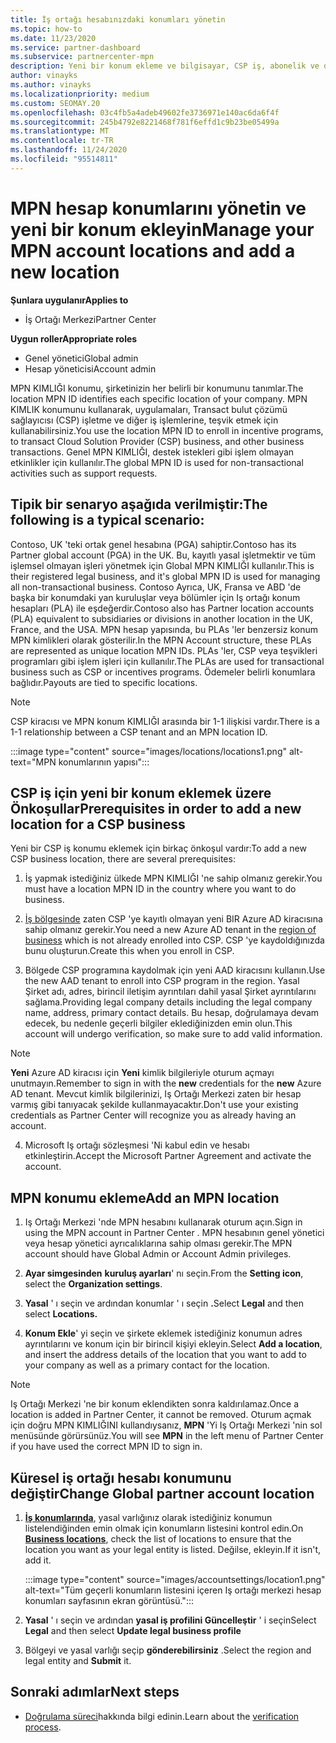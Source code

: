 ```yaml
---
title: İş ortağı hesabınızdaki konumları yönetin
ms.topic: how-to
ms.date: 11/23/2020
ms.service: partner-dashboard
ms.subservice: partnercenter-mpn
description: Yeni bir konum ekleme ve bilgisayar, CSP iş, abonelik ve diğer işlemlerde MPN KIMLIĞI 'nin nasıl kullanıldığını öğrenin.
author: vinayks
ms.author: vinayks
ms.localizationpriority: medium
ms.custom: SEOMAY.20
ms.openlocfilehash: 03c4fb5a4adeb49602fe3736971e140ac6da6f4f
ms.sourcegitcommit: 245b4792e8221468f781f6effd1c9b23be05499a
ms.translationtype: MT
ms.contentlocale: tr-TR
ms.lasthandoff: 11/24/2020
ms.locfileid: "95514811"
---
```

# <a name="manage-your-mpn-account-locations-and-add-a-new-location"></a><span data-ttu-id="51121-103">MPN hesap konumlarını yönetin ve yeni bir konum ekleyin</span><span class="sxs-lookup"><span data-stu-id="51121-103">Manage your MPN account locations and add a new location</span></span>

<span data-ttu-id="51121-104">**Şunlara uygulanır**</span><span class="sxs-lookup"><span data-stu-id="51121-104">**Applies to**</span></span>

- <span data-ttu-id="51121-105">İş Ortağı Merkezi</span><span class="sxs-lookup"><span data-stu-id="51121-105">Partner Center</span></span>

<span data-ttu-id="51121-106">**Uygun roller**</span><span class="sxs-lookup"><span data-stu-id="51121-106">**Appropriate roles**</span></span>

- <span data-ttu-id="51121-107">Genel yönetici</span><span class="sxs-lookup"><span data-stu-id="51121-107">Global admin</span></span>
- <span data-ttu-id="51121-108">Hesap yöneticisi</span><span class="sxs-lookup"><span data-stu-id="51121-108">Account admin</span></span>

<span data-ttu-id="51121-109">MPN KIMLIĞI konumu, şirketinizin her belirli bir konumunu tanımlar.</span><span class="sxs-lookup"><span data-stu-id="51121-109">The location MPN ID identifies each specific location of your company.</span></span> <span data-ttu-id="51121-110">MPN KIMLIK konumunu kullanarak, uygulamaları, Transact bulut çözümü sağlayıcısı (CSP) işletme ve diğer iş işlemlerine, teşvik etmek için kullanabilirsiniz.</span><span class="sxs-lookup"><span data-stu-id="51121-110">You use the location MPN ID to enroll in incentive programs, to transact Cloud Solution Provider (CSP) business, and other business transactions.</span></span> <span data-ttu-id="51121-111">Genel MPN KIMLIĞI, destek istekleri gibi işlem olmayan etkinlikler için kullanılır.</span><span class="sxs-lookup"><span data-stu-id="51121-111">The global MPN ID is used for non-transactional activities such as support requests.</span></span>

## <a name="the-following-is-a-typical-scenario"></a><span data-ttu-id="51121-112">Tipik bir senaryo aşağıda verilmiştir:</span><span class="sxs-lookup"><span data-stu-id="51121-112">The following is a typical scenario:</span></span>

<span data-ttu-id="51121-113">Contoso, UK 'teki ortak genel hesabına (PGA) sahiptir.</span><span class="sxs-lookup"><span data-stu-id="51121-113">Contoso has its Partner global account (PGA) in the UK.</span></span> <span data-ttu-id="51121-114">Bu, kayıtlı yasal işletmektir ve tüm işlemsel olmayan işleri yönetmek için Global MPN KIMLIĞI kullanılır.</span><span class="sxs-lookup"><span data-stu-id="51121-114">This is their registered legal business, and it's global MPN ID is used for managing all non-transactional business.</span></span> <span data-ttu-id="51121-115">Contoso Ayrıca, UK, Fransa ve ABD 'de başka bir konumdaki yan kuruluşlar veya bölümler için Iş ortağı konum hesapları (PLA) ile eşdeğerdir.</span><span class="sxs-lookup"><span data-stu-id="51121-115">Contoso also has Partner location accounts (PLA) equivalent to subsidiaries or divisions in another location in the UK, France, and the USA.</span></span> <span data-ttu-id="51121-116">MPN hesap yapısında, bu PLAs 'ler benzersiz konum MPN kimlikleri olarak gösterilir.</span><span class="sxs-lookup"><span data-stu-id="51121-116">In the MPN Account structure, these PLAs are represented as unique location MPN IDs.</span></span> <span data-ttu-id="51121-117">PLAs 'ler, CSP veya teşvikleri programları gibi işlem işleri için kullanılır.</span><span class="sxs-lookup"><span data-stu-id="51121-117">The PLAs are used for transactional business such as CSP or incentives programs.</span></span> <span data-ttu-id="51121-118">Ödemeler belirli konumlara bağlıdır.</span><span class="sxs-lookup"><span data-stu-id="51121-118">Payouts are tied to specific locations.</span></span> 

>[!NOTE]
><span data-ttu-id="51121-119">CSP kiracısı ve MPN konum KIMLIĞI arasında bir 1-1 ilişkisi vardır.</span><span class="sxs-lookup"><span data-stu-id="51121-119">There is a 1-1 relationship between a CSP tenant and an MPN location ID.</span></span>

:::image type="content" source="images/locations/locations1.png" alt-text="MPN konumlarının yapısı":::

## <a name="prerequisites-in-order-to-add-a-new-location-for-a-csp-business"></a><span data-ttu-id="51121-121">CSP iş için yeni bir konum eklemek üzere Önkoşullar</span><span class="sxs-lookup"><span data-stu-id="51121-121">Prerequisites in order to add a new location for a CSP business</span></span>

<span data-ttu-id="51121-122">Yeni bir CSP iş konumu eklemek için birkaç önkoşul vardır:</span><span class="sxs-lookup"><span data-stu-id="51121-122">To add a new CSP business location, there are several prerequisites:</span></span>

1. <span data-ttu-id="51121-123">İş yapmak istediğiniz ülkede MPN KIMLIĞI 'ne sahip olmanız gerekir.</span><span class="sxs-lookup"><span data-stu-id="51121-123">You must have a location MPN ID in the country where you want to do business.</span></span>

1. <span data-ttu-id="51121-124">[İş bölgesinde](regional-authorization-overview.md) zaten CSP 'ye kayıtlı olmayan yeni BIR Azure AD kiracısına sahip olmanız gerekir.</span><span class="sxs-lookup"><span data-stu-id="51121-124">You need a new Azure AD tenant in the [region of business](regional-authorization-overview.md) which is not already enrolled into CSP.</span></span> <span data-ttu-id="51121-125">CSP 'ye kaydoldığınızda bunu oluşturun.</span><span class="sxs-lookup"><span data-stu-id="51121-125">Create this when you enroll in CSP.</span></span>
 
3. <span data-ttu-id="51121-126">Bölgede CSP programına kaydolmak için yeni AAD kiracısını kullanın.</span><span class="sxs-lookup"><span data-stu-id="51121-126">Use the new AAD tenant to enroll into CSP program in the region.</span></span>
<span data-ttu-id="51121-127">Yasal Şirket adı, adres, birincil iletişim ayrıntıları dahil yasal Şirket ayrıntılarını sağlama.</span><span class="sxs-lookup"><span data-stu-id="51121-127">Providing legal company details including the legal company name, address, primary contact details.</span></span> <span data-ttu-id="51121-128">Bu hesap, doğrulamaya devam edecek, bu nedenle geçerli bilgiler eklediğinizden emin olun.</span><span class="sxs-lookup"><span data-stu-id="51121-128">This account will undergo verification, so make sure to add valid information.</span></span>

>[!NOTE] 
 ><span data-ttu-id="51121-129">**Yeni** Azure AD kiracısı için **Yeni** kimlik bilgileriyle oturum açmayı unutmayın.</span><span class="sxs-lookup"><span data-stu-id="51121-129">Remember to sign in with the **new** credentials for the **new** Azure AD tenant.</span></span> <span data-ttu-id="51121-130">Mevcut kimlik bilgilerinizi, Iş Ortağı Merkezi zaten bir hesap varmış gibi tanıyacak şekilde kullanmayacaktır.</span><span class="sxs-lookup"><span data-stu-id="51121-130">Don't use your existing credentials as Partner Center will recognize you as already having an account.</span></span>

4. <span data-ttu-id="51121-131">Microsoft Iş ortağı sözleşmesi 'Ni kabul edin ve hesabı etkinleştirin.</span><span class="sxs-lookup"><span data-stu-id="51121-131">Accept the Microsoft Partner Agreement and activate the account.</span></span>

## <a name="add-an-mpn-location"></a><span data-ttu-id="51121-132">MPN konumu ekleme</span><span class="sxs-lookup"><span data-stu-id="51121-132">Add an MPN location</span></span>

1. <span data-ttu-id="51121-133">Iş Ortağı Merkezi 'nde MPN hesabını kullanarak oturum açın.</span><span class="sxs-lookup"><span data-stu-id="51121-133">Sign in using the MPN account in Partner Center .</span></span> <span data-ttu-id="51121-134">MPN hesabının genel yönetici veya hesap yönetici ayrıcalıklarına sahip olması gerekir.</span><span class="sxs-lookup"><span data-stu-id="51121-134">The MPN account should have Global Admin or Account Admin privileges.</span></span> 

1. <span data-ttu-id="51121-135">**Ayar simgesinden** **kuruluş ayarları**' nı seçin.</span><span class="sxs-lookup"><span data-stu-id="51121-135">From the **Setting icon**, select the **Organization settings**.</span></span>

2. <span data-ttu-id="51121-136">**Yasal** ' ı seçin ve ardından konumlar ' ı seçin **.**</span><span class="sxs-lookup"><span data-stu-id="51121-136">Select **Legal** and then select **Locations.**</span></span>

3. <span data-ttu-id="51121-137">**Konum Ekle**' yi seçin ve şirkete eklemek istediğiniz konumun adres ayrıntılarını ve konum için bir birincil kişiyi ekleyin.</span><span class="sxs-lookup"><span data-stu-id="51121-137">Select **Add a location**, and insert the address details of the location that you want to add to your company as well as a primary contact for the location.</span></span>

> [!NOTE]
> <span data-ttu-id="51121-138">Iş Ortağı Merkezi 'ne bir konum eklendikten sonra kaldırılamaz.</span><span class="sxs-lookup"><span data-stu-id="51121-138">Once a location is added in Partner Center, it cannot be removed.</span></span> <span data-ttu-id="51121-139">Oturum açmak için doğru MPN KIMLIĞINI kullandıysanız, **MPN** 'Yi Iş Ortağı Merkezi 'nin sol menüsünde görürsünüz.</span><span class="sxs-lookup"><span data-stu-id="51121-139">You will see **MPN** in the left menu of Partner Center if you have used the correct MPN ID to sign in.</span></span>

## <a name="change-global-partner-account-location"></a><span data-ttu-id="51121-140">Küresel iş ortağı hesabı konumunu değiştir</span><span class="sxs-lookup"><span data-stu-id="51121-140">Change Global partner account location</span></span>

1. <span data-ttu-id="51121-141">**[İş konumlarında](https://partner.microsoft.com/dashboard/account/v3/organization/legalinfo#mpn)**, yasal varlığınız olarak istediğiniz konumun listelendiğinden emin olmak için konumların listesini kontrol edin.</span><span class="sxs-lookup"><span data-stu-id="51121-141">On **[Business locations](https://partner.microsoft.com/dashboard/account/v3/organization/legalinfo#mpn)**, check the list of locations to ensure that the location you want as your legal entity is listed.</span></span> <span data-ttu-id="51121-142">Değilse, ekleyin.</span><span class="sxs-lookup"><span data-stu-id="51121-142">If it isn't, add it.</span></span>

   :::image type="content" source="images/accountsettings/location1.png" alt-text="Tüm geçerli konumların listesini içeren Iş ortağı merkezi hesap konumları sayfasının ekran görüntüsü.":::

2. <span data-ttu-id="51121-144">**Yasal** ' ı seçin ve ardından **yasal iş profilini Güncelleştir** ' i seçin</span><span class="sxs-lookup"><span data-stu-id="51121-144">Select **Legal** and then select **Update legal business profile**</span></span>
  
3. <span data-ttu-id="51121-145">Bölgeyi ve yasal varlığı seçip **gönderebilirsiniz** .</span><span class="sxs-lookup"><span data-stu-id="51121-145">Select the region and legal entity and **Submit** it.</span></span>

  
## <a name="next-steps"></a><span data-ttu-id="51121-146">Sonraki adımlar</span><span class="sxs-lookup"><span data-stu-id="51121-146">Next steps</span></span>

- <span data-ttu-id="51121-147">[Doğrulama süreci](verification-responses.md)hakkında bilgi edinin.</span><span class="sxs-lookup"><span data-stu-id="51121-147">Learn about the [verification process](verification-responses.md).</span></span>
